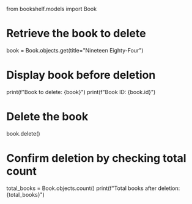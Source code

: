 from bookshelf.models import Book
# Retrieve the book to delete
book = Book.objects.get(title="Nineteen Eighty-Four")

# Display book before deletion
print(f"Book to delete: {book}")
print(f"Book ID: {book.id}")

# Delete the book
book.delete()

# Confirm deletion by checking total count
total_books = Book.objects.count()
print(f"Total books after deletion: {total_books}")